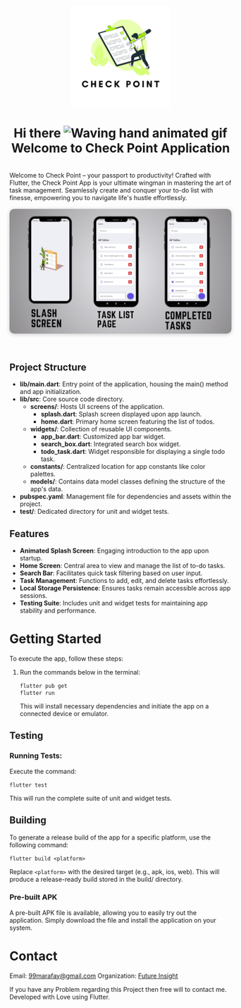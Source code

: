 <br>
<br>
<p align="center">
    <a herf="https://future-insight.blog/">
    <img src="assets/icons/icons.png" alt="Future Insight"  width="230px" height="230px">
    </a>
  <br>
</p>

<h1 align="center">
    Hi there
    <img src="https://raw.githubusercontent.com/nixin72/nixin72/master/wave.gif" 
         alt="Waving hand animated gif"
         height="35"
         width="35" />
     Welcome to Check Point Application
</h1>
<br>
Welcome to Check Point – your passport to productivity! Crafted with Flutter, the Check Point App is your ultimate wingman in mastering the art of task management. Seamlessly create and conquer your to-do list with finesse, empowering you to navigate life's hustle effortlessly.

<br>
<br>
<div style="display: flex; justify-content: center;">
  <div style="justify-content: center; align-items: center; border-radius: 10px; overflow: hidden; box-shadow: 0 2px 10px rgba(0, 0, 0, 0.2);">
    <img src="assets/ReadMe/CoverPageCheckPoint.png" alt="Check point Preview" style="display: block; max-width: 100%; height: auto; border-radius: 10px;">
  </div>
</div>
<br>
<br>

## Project Structure
- **lib/main.dart**: Entry point of the application, housing the main() method and app initialization.
- **lib/src**: Core source code directory.
    - **screens/**: Hosts UI screens of the application.
        - **splash.dart**: Splash screen displayed upon app launch.
        - **home.dart**: Primary home screen featuring the list of todos.
    - **widgets/**: Collection of reusable UI components.
        - **app_bar.dart**: Customized app bar widget.
        - **search_box.dart**: Integrated search box widget.
        - **todo_task.dart**: Widget responsible for displaying a single todo task.
    - **constants/**: Centralized location for app constants like color palettes.
    - **models/**: Contains data model classes defining the structure of the app's data.
- **pubspec.yaml**: Management file for dependencies and assets within the project.
- **test/**: Dedicated directory for unit and widget tests.

## Features
- **Animated Splash Screen**: Engaging introduction to the app upon startup.
- **Home Screen**: Central area to view and manage the list of to-do tasks.
- **Search Bar**: Facilitates quick task filtering based on user input.
- **Task Management**: Functions to add, edit, and delete tasks effortlessly.
- **Local Storage Persistence**: Ensures tasks remain accessible across app sessions.
- **Testing Suite**: Includes unit and widget tests for maintaining app stability and performance.

# Getting Started
To execute the app, follow these steps:

1. Run the commands below in the terminal:
    ```
    flutter pub get
    flutter run
    ```
    This will install necessary dependencies and initiate the app on a connected device or emulator.

## Testing
### Running Tests:
Execute the command:
```
flutter test
```
This will run the complete suite of unit and widget tests.

## Building
To generate a release build of the app for a specific platform, use the following command:
```
flutter build <platform> 
```
Replace `<platform>` with the desired target (e.g., apk, ios, web). This will produce a release-ready build stored in the build/ directory.

### Pre-built APK
A pre-built APK file is available, allowing you to easily try out the application. Simply download the file and install the application on your system.

# Contact 
Email: [99marafay@gmail.com](mailto:99marafay@gmail.com)
Organization: [Future Insight](https://future-insight.blog/)

If you have any Problem regarding this Project then free will to contact me. 
Developed with Love using Flutter. 